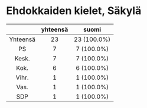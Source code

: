 # Ehdokkaiden kielet, Säkylä

| |yhteensä|suomi|
|:---:|:---:|:---:|
|Yhteensä|23|23 (100.0%)|
|PS|7|7 (100.0%)|
|Kesk.|7|7 (100.0%)|
|Kok.|6|6 (100.0%)|
|Vihr.|1|1 (100.0%)|
|Vas.|1|1 (100.0%)|
|SDP|1|1 (100.0%)|

